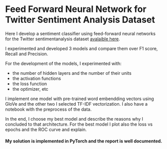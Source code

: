 # Feed Forward Neural Network for Twitter Sentiment Analysis Dataset

Here I develop a sentiment classifier using feed-forward neural networks for the Twitter sentimentanalysis dataset [avalaible here](https://drive.google.com/file/d/1dTIWNpjlrnTQBIQtaGOh0jCRYZiAQO79/view). 

I experimented and developed 3 models and compare them over F1 score, Recall and Precision. 

For the development of the models, I experimented with:
* the number of hidden layers and the number of their units
* the activation functions
* the loss function
* the optimizer, etc

I implement one model with pre-trained word embendding vectors using GloVe and the other two I selected TF-IDF vectorization.
I also have a notebook with the preprocess of the data.

In the end, I choose my best model and describe the reasons why I concluded to that architecture. 
For the best model I plot also the loss vs epochs and the ROC curve and explain.

#### My solution is implemented in PyTorch and the report is well documented.
